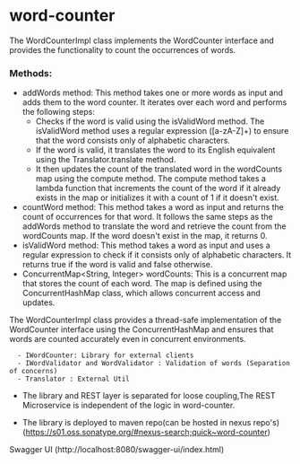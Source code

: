 # word-counter

The WordCounterImpl class implements the WordCounter interface and provides the functionality to count the occurrences of words.

### Methods:
  - addWords method: This method takes one or more words as input and adds them to the word counter. It iterates over each word and performs the following steps: 
      - Checks if the word is valid using the isValidWord method. The isValidWord method uses a regular expression ([a-zA-Z]+) to ensure that the word consists only of alphabetic characters.
      - If the word is valid, it translates the word to its English equivalent using the Translator.translate method.
      - It then updates the count of the translated word in the wordCounts map using the compute method. The compute method takes a lambda function that increments the count of the word if it already exists in the map or initializes it with a count of 1 if it doesn't exist.
  - countWord method: This method takes a word as input and returns the count of occurrences for that word. It follows the same steps as the addWords method to translate the word and retrieve the count from the wordCounts map. If the word doesn't exist in the map, it returns 0.
  - isValidWord method: This method takes a word as input and uses a regular expression to check if it consists only of alphabetic characters. It returns true if the word is valid and false otherwise.
  - ConcurrentMap<String, Integer> wordCounts: This is a concurrent map that stores the count of each word. The map is defined using the ConcurrentHashMap class, which allows concurrent access and updates.

The WordCounterImpl class provides a thread-safe implementation of the WordCounter interface using the ConcurrentHashMap and ensures that words are counted accurately even in concurrent environments.

      - IWordCounter: Library for external clients
      - IWordValidator and WordValidator : Validation of words (Separation of concerns)
      - Translator : External Util

 - The library and REST layer is separated for loose coupling,The REST Microservice is independent of the logic in word-counter.

 - The library is deployed to maven repo(can be hosted in nexus repo's)(https://s01.oss.sonatype.org/#nexus-search;quick~word-counter)


Swagger UI (http://localhost:8080/swagger-ui/index.html)








